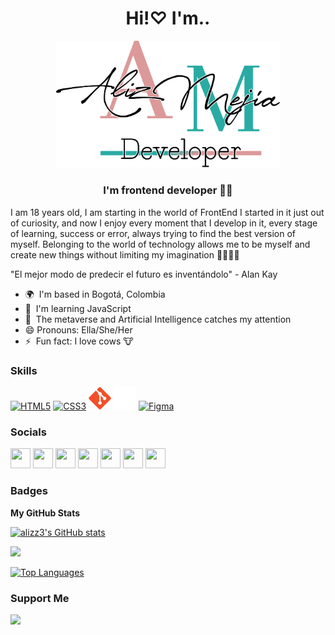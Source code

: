 
<h1 align="center"> Hi!♡ I'm.. </h1>

<p align="center">

<img src="https://raw.githubusercontent.com/alizz3/Los-padrinos-magicos/c6c46c769a7d81e2c19d9c44fcaf6753e174beb8/img/Group%206.svg" alt="" width="360" >

</p>


<h3 align="center">I'm frontend developer 🐱‍💻</h3>

I am 18 years old, I am starting in the world of FrontEnd I started in it just out of curiosity, and now I enjoy every moment that I develop in it, every stage of learning, success or error, always trying to find the best version of myself. Belonging to the world of technology allows me to be myself and create new things without limiting my imagination 👩🏻‍🚀🚀 

  "El mejor modo de predecir el futuro es inventándolo" - Alan Kay

* 🌍  I'm based in Bogotá, Colombia
* 🧠  I'm learning JavaScript
* 🤖  The metaverse and Artificial Intelligence catches my attention
* 😄  Pronouns: Ella/She/Her
* ⚡  Fun fact: I love cows 🐮

### Skills

<p align="left">
<a href="https://developer.mozilla.org/en-US/docs/Glossary/HTML5" target="_blank" rel="noreferrer"><img src="https://raw.githubusercontent.com/danielcranney/readme-generator/main/public/icons/skills/html5-colored.svg" width="36" height="36" alt="HTML5" /></a>
<a href="https://www.w3.org/TR/CSS/#css" target="_blank" rel="noreferrer"><img src="https://raw.githubusercontent.com/danielcranney/readme-generator/main/public/icons/skills/css3-colored.svg" width="36" height="36" alt="CSS3" /></a>
<a href="https://git-scm.com/about" target="_blank" rel="noreferrer"><img src="https://raw.githubusercontent.com/alizz3/Los-padrinos-magicos/c6c7acdd03dbae59c9965ebdace508ad43027763/img/git-original.svg" width="36" height="36" alt="GIT" /></a>
<a href="https://git-scm.com/about" target="_blank" rel="noreferrer"><img src="https://raw.githubusercontent.com/alizz3/Los-padrinos-magicos/6f6ddf1ad67276ce76856b11bb57c2834c19d52d/img/github-original.svg" width="36" height="36" alt="GitHub" /></a>
<a href="https://www.figma.com/" target="_blank" rel="noreferrer"><img src="https://raw.githubusercontent.com/danielcranney/readme-generator/main/public/icons/skills/figma-colored.svg" width="36" height="36" alt="Figma" /></a>
<a href="https://www.figma.com/" target="_blank" rel="noreferrer"></a>
</p>


### Socials

<p align="left"> <a href="https://www.behance.com/alizz" target="_blank" rel="noreferrer"><img src="https://raw.githubusercontent.com/danielcranney/readme-generator/main/public/icons/socials/behance.svg" width="32" height="32" /></a> <a href="https://www.codepen.io/Aliizz" target="_blank" rel="noreferrer"><img src="https://raw.githubusercontent.com/danielcranney/readme-generator/main/public/icons/socials/codepen-dark.svg" width="32" height="32" /></a> <a href="https://www.dribbble.com/alizz_" target="_blank" rel="noreferrer"><img src="https://raw.githubusercontent.com/danielcranney/readme-generator/main/public/icons/socials/dribbble.svg" width="32" height="32" /></a> <a href="https://www.github.com/alizz3" target="_blank" rel="noreferrer"><img src="https://raw.githubusercontent.com/danielcranney/readme-generator/main/public/icons/socials/github-dark.svg" width="32" height="32" /></a> <a href="http://www.instagram.com/alizz._.m/" target="_blank" rel="noreferrer"><img src="https://raw.githubusercontent.com/danielcranney/readme-generator/main/public/icons/socials/instagram.svg" width="32" height="32" /></a> <a href="https://www.linkedin.com/in/aliz-mejía-353b831ab/" target="_blank" rel="noreferrer"><img src="https://raw.githubusercontent.com/danielcranney/readme-generator/main/public/icons/socials/linkedin.svg" width="32" height="32" /></a> <a href="https://www.stackoverflow.com/users/users/284385/aliz-mejía" target="_blank" rel="noreferrer"><img src="https://raw.githubusercontent.com/danielcranney/readme-generator/main/public/icons/socials/stackoverflow.svg" width="32" height="32" /></a>
</p>

### Badges

<b>My GitHub Stats</b>

<a href="http://www.github.com/alizz3"><img src="https://github-readme-stats.vercel.app/api?username=alizz3&show_icons=true&hide=&count_private=true&title_color=ec4899&text_color=ffffff&icon_color=ec4899&bg_color=000000&hide_border=true&show_icons=true" alt="alizz3's GitHub stats" /></a>

<a href="http://www.github.com/alizz3"><img src="https://github-readme-streak-stats.herokuapp.com/?user=alizz3&stroke=ffffff&background=000000&ring=ec4899&fire=ec4899&currStreakNum=ffffff&currStreakLabel=ec4899&sideNums=ffffff&sideLabels=ffffff&dates=ffffff&hide_border=true" /></a>

<a href="https://github.com/alizz3" align="left"><img src="https://github-readme-stats.vercel.app/api/top-langs/?username=alizz3&langs_count=10&title_color=ec4899&text_color=ffffff&icon_color=ec4899&bg_color=000000&hide_border=true&locale=en&custom_title=Top%20%Languages" alt="Top Languages" /></a>

### Support Me

<a href="https://www.buymeacoffee.com/alizz"><img src="https://cdn.buymeacoffee.com/buttons/v2/default-yellow.png" width="200" /></a>
